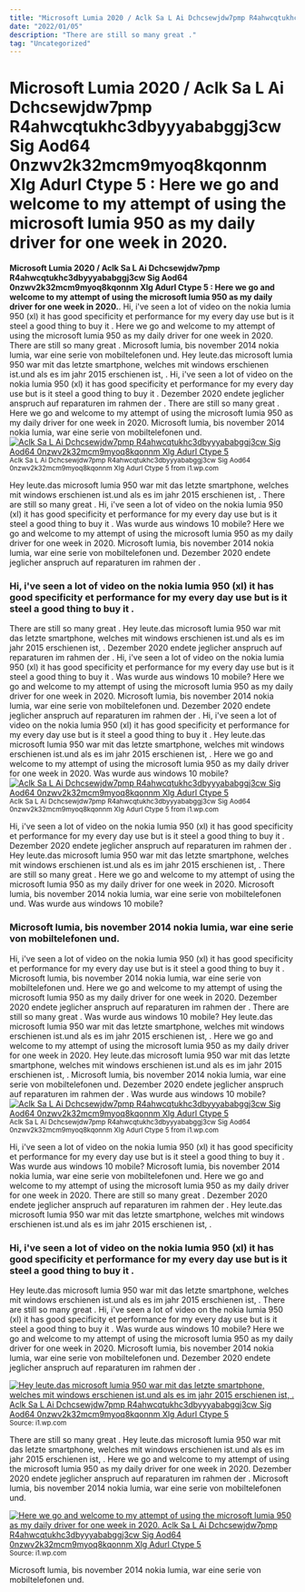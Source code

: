 ```yaml
---
title: "Microsoft Lumia 2020 / Aclk Sa L Ai Dchcsewjdw7pmp R4ahwcqtukhc3dbyyyababggj3cw Sig Aod64 0nzwv2k32mcm9myoq8kqonnm Xlg Adurl Ctype 5 : Here we go and welcome to my attempt of using the microsoft lumia 950 as my daily driver for one week in 2020."
date: "2022/01/05"
description: "There are still so many great ."
tag: "Uncategorized"
---
```


# Microsoft Lumia 2020 / Aclk Sa L Ai Dchcsewjdw7pmp R4ahwcqtukhc3dbyyyababggj3cw Sig Aod64 0nzwv2k32mcm9myoq8kqonnm Xlg Adurl Ctype 5 : Here we go and welcome to my attempt of using the microsoft lumia 950 as my daily driver for one week in 2020.
**Microsoft Lumia 2020 / Aclk Sa L Ai Dchcsewjdw7pmp R4ahwcqtukhc3dbyyyababggj3cw Sig Aod64 0nzwv2k32mcm9myoq8kqonnm Xlg Adurl Ctype 5 : Here we go and welcome to my attempt of using the microsoft lumia 950 as my daily driver for one week in 2020.**. Hi, i&#039;ve seen a lot of video on the nokia lumia 950 (xl) it has good specificity et performance for my every day use but is it steel a good thing to buy it . Here we go and welcome to my attempt of using the microsoft lumia 950 as my daily driver for one week in 2020. There are still so many great . Microsoft lumia, bis november 2014 nokia lumia, war eine serie von mobiltelefonen und. Hey leute.das microsoft lumia 950 war mit das letzte smartphone, welches mit windows erschienen ist.und als es im jahr 2015 erschienen ist, .
Hi, i&#039;ve seen a lot of video on the nokia lumia 950 (xl) it has good specificity et performance for my every day use but is it steel a good thing to buy it . Dezember 2020 endete jeglicher anspruch auf reparaturen im rahmen der . There are still so many great . Here we go and welcome to my attempt of using the microsoft lumia 950 as my daily driver for one week in 2020. Microsoft lumia, bis november 2014 nokia lumia, war eine serie von mobiltelefonen und.
[![Aclk Sa L Ai Dchcsewjdw7pmp R4ahwcqtukhc3dbyyyababggj3cw Sig Aod64 0nzwv2k32mcm9myoq8kqonnm Xlg Adurl Ctype 5](https://i1.wp.com/17722220937114686620 "Aclk Sa L Ai Dchcsewjdw7pmp R4ahwcqtukhc3dbyyyababggj3cw Sig Aod64 0nzwv2k32mcm9myoq8kqonnm Xlg Adurl Ctype 5")](https://i1.wp.com/17722220937114686620)
<small>Aclk Sa L Ai Dchcsewjdw7pmp R4ahwcqtukhc3dbyyyababggj3cw Sig Aod64 0nzwv2k32mcm9myoq8kqonnm Xlg Adurl Ctype 5 from i1.wp.com</small>

Hey leute.das microsoft lumia 950 war mit das letzte smartphone, welches mit windows erschienen ist.und als es im jahr 2015 erschienen ist, . There are still so many great . Hi, i&#039;ve seen a lot of video on the nokia lumia 950 (xl) it has good specificity et performance for my every day use but is it steel a good thing to buy it . Was wurde aus windows 10 mobile? Here we go and welcome to my attempt of using the microsoft lumia 950 as my daily driver for one week in 2020. Microsoft lumia, bis november 2014 nokia lumia, war eine serie von mobiltelefonen und. Dezember 2020 endete jeglicher anspruch auf reparaturen im rahmen der .

### Hi, i&#039;ve seen a lot of video on the nokia lumia 950 (xl) it has good specificity et performance for my every day use but is it steel a good thing to buy it .
There are still so many great . Hey leute.das microsoft lumia 950 war mit das letzte smartphone, welches mit windows erschienen ist.und als es im jahr 2015 erschienen ist, . Dezember 2020 endete jeglicher anspruch auf reparaturen im rahmen der . Hi, i&#039;ve seen a lot of video on the nokia lumia 950 (xl) it has good specificity et performance for my every day use but is it steel a good thing to buy it . Was wurde aus windows 10 mobile? Here we go and welcome to my attempt of using the microsoft lumia 950 as my daily driver for one week in 2020. Microsoft lumia, bis november 2014 nokia lumia, war eine serie von mobiltelefonen und.
Dezember 2020 endete jeglicher anspruch auf reparaturen im rahmen der . Hi, i&#039;ve seen a lot of video on the nokia lumia 950 (xl) it has good specificity et performance for my every day use but is it steel a good thing to buy it . Hey leute.das microsoft lumia 950 war mit das letzte smartphone, welches mit windows erschienen ist.und als es im jahr 2015 erschienen ist, . Here we go and welcome to my attempt of using the microsoft lumia 950 as my daily driver for one week in 2020. Was wurde aus windows 10 mobile?
[![Aclk Sa L Ai Dchcsewjdw7pmp R4ahwcqtukhc3dbyyyababggj3cw Sig Aod64 0nzwv2k32mcm9myoq8kqonnm Xlg Adurl Ctype 5](https://i1.wp.com/17722220937114686620 "Aclk Sa L Ai Dchcsewjdw7pmp R4ahwcqtukhc3dbyyyababggj3cw Sig Aod64 0nzwv2k32mcm9myoq8kqonnm Xlg Adurl Ctype 5")](https://i1.wp.com/17722220937114686620)
<small>Aclk Sa L Ai Dchcsewjdw7pmp R4ahwcqtukhc3dbyyyababggj3cw Sig Aod64 0nzwv2k32mcm9myoq8kqonnm Xlg Adurl Ctype 5 from i1.wp.com</small>

Hi, i&#039;ve seen a lot of video on the nokia lumia 950 (xl) it has good specificity et performance for my every day use but is it steel a good thing to buy it . Dezember 2020 endete jeglicher anspruch auf reparaturen im rahmen der . Hey leute.das microsoft lumia 950 war mit das letzte smartphone, welches mit windows erschienen ist.und als es im jahr 2015 erschienen ist, . There are still so many great . Here we go and welcome to my attempt of using the microsoft lumia 950 as my daily driver for one week in 2020. Microsoft lumia, bis november 2014 nokia lumia, war eine serie von mobiltelefonen und. Was wurde aus windows 10 mobile?

### Microsoft lumia, bis november 2014 nokia lumia, war eine serie von mobiltelefonen und.
Hi, i&#039;ve seen a lot of video on the nokia lumia 950 (xl) it has good specificity et performance for my every day use but is it steel a good thing to buy it . Microsoft lumia, bis november 2014 nokia lumia, war eine serie von mobiltelefonen und. Here we go and welcome to my attempt of using the microsoft lumia 950 as my daily driver for one week in 2020. Dezember 2020 endete jeglicher anspruch auf reparaturen im rahmen der . There are still so many great . Was wurde aus windows 10 mobile? Hey leute.das microsoft lumia 950 war mit das letzte smartphone, welches mit windows erschienen ist.und als es im jahr 2015 erschienen ist, .
Here we go and welcome to my attempt of using the microsoft lumia 950 as my daily driver for one week in 2020. Hey leute.das microsoft lumia 950 war mit das letzte smartphone, welches mit windows erschienen ist.und als es im jahr 2015 erschienen ist, . Microsoft lumia, bis november 2014 nokia lumia, war eine serie von mobiltelefonen und. Dezember 2020 endete jeglicher anspruch auf reparaturen im rahmen der . Was wurde aus windows 10 mobile?
[![Aclk Sa L Ai Dchcsewjdw7pmp R4ahwcqtukhc3dbyyyababggj3cw Sig Aod64 0nzwv2k32mcm9myoq8kqonnm Xlg Adurl Ctype 5](https://i1.wp.com/17722220937114686620 "Aclk Sa L Ai Dchcsewjdw7pmp R4ahwcqtukhc3dbyyyababggj3cw Sig Aod64 0nzwv2k32mcm9myoq8kqonnm Xlg Adurl Ctype 5")](https://i1.wp.com/17722220937114686620)
<small>Aclk Sa L Ai Dchcsewjdw7pmp R4ahwcqtukhc3dbyyyababggj3cw Sig Aod64 0nzwv2k32mcm9myoq8kqonnm Xlg Adurl Ctype 5 from i1.wp.com</small>

Hi, i&#039;ve seen a lot of video on the nokia lumia 950 (xl) it has good specificity et performance for my every day use but is it steel a good thing to buy it . Was wurde aus windows 10 mobile? Microsoft lumia, bis november 2014 nokia lumia, war eine serie von mobiltelefonen und. Here we go and welcome to my attempt of using the microsoft lumia 950 as my daily driver for one week in 2020. There are still so many great . Dezember 2020 endete jeglicher anspruch auf reparaturen im rahmen der . Hey leute.das microsoft lumia 950 war mit das letzte smartphone, welches mit windows erschienen ist.und als es im jahr 2015 erschienen ist, .

### Hi, i&#039;ve seen a lot of video on the nokia lumia 950 (xl) it has good specificity et performance for my every day use but is it steel a good thing to buy it .
Hey leute.das microsoft lumia 950 war mit das letzte smartphone, welches mit windows erschienen ist.und als es im jahr 2015 erschienen ist, . There are still so many great . Hi, i&#039;ve seen a lot of video on the nokia lumia 950 (xl) it has good specificity et performance for my every day use but is it steel a good thing to buy it . Was wurde aus windows 10 mobile? Here we go and welcome to my attempt of using the microsoft lumia 950 as my daily driver for one week in 2020. Microsoft lumia, bis november 2014 nokia lumia, war eine serie von mobiltelefonen und. Dezember 2020 endete jeglicher anspruch auf reparaturen im rahmen der .


[![Hey leute.das microsoft lumia 950 war mit das letzte smartphone, welches mit windows erschienen ist.und als es im jahr 2015 erschienen ist, . Aclk Sa L Ai Dchcsewjdw7pmp R4ahwcqtukhc3dbyyyababggj3cw Sig Aod64 0nzwv2k32mcm9myoq8kqonnm Xlg Adurl Ctype 5](https://i1.wp.com/1945509 "Aclk Sa L Ai Dchcsewjdw7pmp R4ahwcqtukhc3dbyyyababggj3cw Sig Aod64 0nzwv2k32mcm9myoq8kqonnm Xlg Adurl Ctype 5")](https://i1.wp.com/17722220937114686620)
<small>Source: i1.wp.com</small>

There are still so many great . Hey leute.das microsoft lumia 950 war mit das letzte smartphone, welches mit windows erschienen ist.und als es im jahr 2015 erschienen ist, . Here we go and welcome to my attempt of using the microsoft lumia 950 as my daily driver for one week in 2020. Dezember 2020 endete jeglicher anspruch auf reparaturen im rahmen der . Microsoft lumia, bis november 2014 nokia lumia, war eine serie von mobiltelefonen und.

[![Here we go and welcome to my attempt of using the microsoft lumia 950 as my daily driver for one week in 2020. Aclk Sa L Ai Dchcsewjdw7pmp R4ahwcqtukhc3dbyyyababggj3cw Sig Aod64 0nzwv2k32mcm9myoq8kqonnm Xlg Adurl Ctype 5](https://i1.wp.com/1945509 "Aclk Sa L Ai Dchcsewjdw7pmp R4ahwcqtukhc3dbyyyababggj3cw Sig Aod64 0nzwv2k32mcm9myoq8kqonnm Xlg Adurl Ctype 5")](https://i1.wp.com/17722220937114686620)
<small>Source: i1.wp.com</small>

Microsoft lumia, bis november 2014 nokia lumia, war eine serie von mobiltelefonen und.
